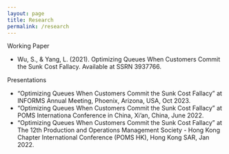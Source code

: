 ```yaml
---
layout: page
title: Research
permalink: /research
---
```



Working Paper
* Wu, S., & Yang, L. (2021). Optimizing Queues When Customers Commit the Sunk Cost Fallacy. Available at SSRN 3937766.

Presentations
* “Optimizing Queues When Customers Commit the Sunk Cost Fallacy” at INFORMS Annual Meeting, Phoenix, Arizona, USA, Oct 2023.
* “Optimizing Queues When Customers Commit the Sunk Cost Fallacy” at POMS Internationa Conference in China, Xi’an, China, June 2022.
* “Optimizing Queues When Customers Commit the Sunk Cost Fallacy” at The 12th Production and Operations Management Society - Hong Kong Chapter International Conference (POMS HK), Hong Kong SAR, Jan 2022.
